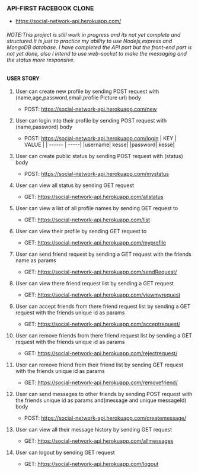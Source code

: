 ###  API-FIRST FACEBOOK CLONE
* https://social-network-api.herokuapp.com/

###### NOTE:This project is still work in progress and its not yet complete and structured.It is just to practice my ability to use Nodejs,express and MongoDB database. I have completed the API part but the front-end part is not yet done, also I intend to use web-socket to make the messaging and the status more responsive.

#### USER STORY

1. User can create new profile by sending POST request with (name,age,password,email,profile Picture url) body
 	* POST: https://social-network-api.herokuapp.com/new
2. User can login into their profile by sending POST request with (name,password) body
	* POST: https://social-network-api.herokuapp.com/login
	| KEY  	| VALUE |
	| ------ | -----|
	|username| kesse|
	|password| kesse|
	
3. User can create public status by sending POST request with (status) body
	* POST: https://social-network-api.herokuapp.com/mystatus
4. User can view all status by sending GET request
	* GET: https://social-network-api.herokuapp.com/allstatus
5. User can view a list of all profile names by sending GET request to
	* GET: https://social-network-api.herokuapp.com/list
6. User can view their profile by sending GET request to
	* GET: https://social-network-api.herokuapp.com/myprofile
7. User can send friend request by sending a GET request with the friends name as params
	* GET: https://social-network-api.herokuapp.com/sendRequest/<friend name>
8. User can view there friend request list by sending a GET request
	* GET: https://social-network-api.herokuapp.com/viewmyrequest
9. User can accept friends from there friend request list by sending a GET request with the friends unique id as params
	* GET: https://social-network-api.herokuapp.com/acceptrequest/<friend unique id>
10. User can remove friends from there friend request list by sending a GET request with the friends unique id as params
	* GET: https://social-network-api.herokuapp.com/rejectrequest/<friend unique id>
11. User can remove friend from their friend list by sending GET request with the friends unique id as params
	* GET: https://social-network-api.herokuapp.com/removefriend/<friend unique id>
12. User can send messages to other friends by sending POST request with the friends unique id as params and(message and unique messageId) body
	* POST: https://social-network-api.herokuapp.com/createmessage/<friend unique id>
13. User can view all their message history by sending GET request
	* GET: https://social-network-api.herokuapp.com/allmessages
14. User can logout by sending GET request
	* GET: https://social-network-api.herokuapp.com/logout
